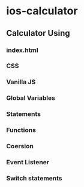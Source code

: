 # ios-calculator

## Calculator Using 

### index.html
### CSS
### Vanilla JS

### Global Variables
### Statements
### Functions
### Coersion
### Event Listener
### Switch statements
